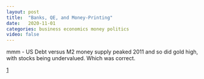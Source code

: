 ```yaml
---
layout: post
title:  "Banks, QE, and Money-Printing"
date:   2020-11-01
categories: business economics money politics
video: false
---
```


mmm - US Debt versus M2 money supply peaked 2011 and so did gold high, with stocks being undervalued.  Which was correct.

[1]

[1]: //www.lynalden.com/money-printing/
